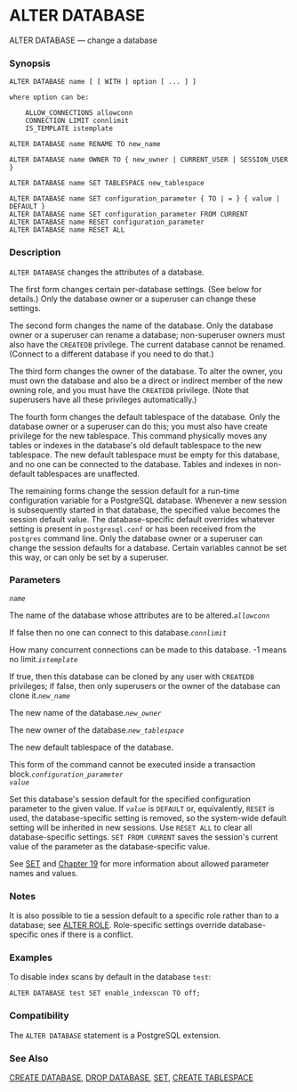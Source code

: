 # ALTER DATABASE

ALTER DATABASE — change a database

### Synopsis

```text
ALTER DATABASE name [ [ WITH ] option [ ... ] ]

where option can be:

    ALLOW_CONNECTIONS allowconn
    CONNECTION LIMIT connlimit
    IS_TEMPLATE istemplate

ALTER DATABASE name RENAME TO new_name

ALTER DATABASE name OWNER TO { new_owner | CURRENT_USER | SESSION_USER }

ALTER DATABASE name SET TABLESPACE new_tablespace

ALTER DATABASE name SET configuration_parameter { TO | = } { value | DEFAULT }
ALTER DATABASE name SET configuration_parameter FROM CURRENT
ALTER DATABASE name RESET configuration_parameter
ALTER DATABASE name RESET ALL
```

### Description

`ALTER DATABASE` changes the attributes of a database.

The first form changes certain per-database settings. \(See below for details.\) Only the database owner or a superuser can change these settings.

The second form changes the name of the database. Only the database owner or a superuser can rename a database; non-superuser owners must also have the `CREATEDB` privilege. The current database cannot be renamed. \(Connect to a different database if you need to do that.\)

The third form changes the owner of the database. To alter the owner, you must own the database and also be a direct or indirect member of the new owning role, and you must have the `CREATEDB` privilege. \(Note that superusers have all these privileges automatically.\)

The fourth form changes the default tablespace of the database. Only the database owner or a superuser can do this; you must also have create privilege for the new tablespace. This command physically moves any tables or indexes in the database's old default tablespace to the new tablespace. The new default tablespace must be empty for this database, and no one can be connected to the database. Tables and indexes in non-default tablespaces are unaffected.

The remaining forms change the session default for a run-time configuration variable for a PostgreSQL database. Whenever a new session is subsequently started in that database, the specified value becomes the session default value. The database-specific default overrides whatever setting is present in `postgresql.conf` or has been received from the `postgres` command line. Only the database owner or a superuser can change the session defaults for a database. Certain variables cannot be set this way, or can only be set by a superuser.

### Parameters

_`name`_

The name of the database whose attributes are to be altered._`allowconn`_

If false then no one can connect to this database._`connlimit`_

How many concurrent connections can be made to this database. -1 means no limit._`istemplate`_

If true, then this database can be cloned by any user with `CREATEDB` privileges; if false, then only superusers or the owner of the database can clone it._`new_name`_

The new name of the database._`new_owner`_

The new owner of the database._`new_tablespace`_

The new default tablespace of the database.

This form of the command cannot be executed inside a transaction block._`configuration_parameter`_  
_`value`_

Set this database's session default for the specified configuration parameter to the given value. If _`value`_ is `DEFAULT` or, equivalently, `RESET` is used, the database-specific setting is removed, so the system-wide default setting will be inherited in new sessions. Use `RESET ALL` to clear all database-specific settings. `SET FROM CURRENT` saves the session's current value of the parameter as the database-specific value.

See [SET](https://www.postgresql.org/docs/10/static/sql-set.html) and [Chapter 19](https://www.postgresql.org/docs/10/static/runtime-config.html) for more information about allowed parameter names and values.

### Notes

It is also possible to tie a session default to a specific role rather than to a database; see [ALTER ROLE](https://www.postgresql.org/docs/10/static/sql-alterrole.html). Role-specific settings override database-specific ones if there is a conflict.

### Examples

To disable index scans by default in the database `test`:

```text
ALTER DATABASE test SET enable_indexscan TO off;
```

### Compatibility

The `ALTER DATABASE` statement is a PostgreSQL extension.

### See Also

[CREATE DATABASE](https://www.postgresql.org/docs/10/static/sql-createdatabase.html), [DROP DATABASE](https://www.postgresql.org/docs/10/static/sql-dropdatabase.html), [SET](https://www.postgresql.org/docs/10/static/sql-set.html), [CREATE TABLESPACE](https://www.postgresql.org/docs/10/static/sql-createtablespace.html)

